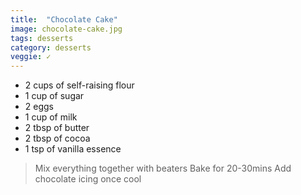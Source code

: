 ```yaml
---
title:  "Chocolate Cake"
image: chocolate-cake.jpg
tags: desserts
category: desserts
veggie: ✓
---
```


* 2 cups of self-raising flour
* 1 cup of sugar
* 2 eggs
* 1 cup of milk
* 2 tbsp of butter
* 2 tbsp of cocoa
* 1 tsp of vanilla essence


> Mix everything together with beaters
> Bake for 20-30mins
> Add chocolate icing once cool




